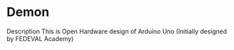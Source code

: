 # Demon

Description
This is Open Hardware design of Arduino Uno (Initially designed by FEDEVAL Academy)

